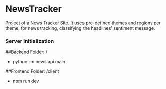 # NewsTracker
Project of a News Tracker Site. It uses pre-defined themes and regions per theme, for news tracking, classifying the headlines' sentiment message. 

### Server Initialization

##Backend
Folder: /
- python -m news.api.main

##Frontend
Folder: /client
- npm run dev
